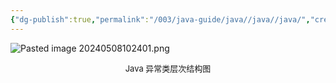 ```yaml
---
{"dg-publish":true,"permalink":"/003/java-guide/java//java//java/","created":"2024-05-08T10:21:42.682+08:00","updated":"2024-06-01T10:47:11.591+08:00"}
---
```


![Pasted image 20240508102401.png](/img/user/$/$Sys999%20Attachment/Pasted%20image%2020240508102401.png)

<p style="text-align:center; font-size:small;">Java 异常类层次结构图</p>
